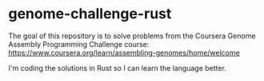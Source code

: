 # genome-challenge-rust
The goal of this repository is to solve problems from the Coursera Genome Assembly Programming Challenge course:
https://www.coursera.org/learn/assembling-genomes/home/welcome

I'm coding the solutions in Rust so I can learn the language better.
